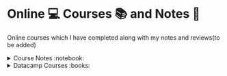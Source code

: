 # Online :computer: Courses :books:  and Notes :notebook:

Online courses which I have completed along with my notes and reviews(to be added)


<details>
  <summary> Course Notes :notebook: </summary> :notebook:

* [Coursera- SQL Course notes](https://github.com/vkoul/OnlineCourses/blob/master/Coursera-%20SQL%20Course%20notes%20.md)
* [Coursera: Computational Thinking UMich](https://github.com/vkoul/OnlineCourses/blob/master/Coursera:%20Computational%20Thinking%20UMich.md)

</details>



<details>
  <summary> Datacamp Courses :books: </summary>
  

# [Datacamp](www.datacamp.com)

1) [**Introduction to R**](https://www.datacamp.com/courses/free-introduction-to-r)
    *  [*Certificate*](https://www.datacamp.com/statement-of-accomplishment/course/8cf62e07aa3dbcd6fb1034d897c645f4d0bd8810)


2) [**Introduction to the Tidyverse**](https://www.datacamp.com/courses/introduction-to-the-tidyverse)
    * [*Certificate*](https://www.datacamp.com/statement-of-accomplishment/course/aa31d531940e68604216aa80f5a6df9bb283af86)

3) [**Cleaning Data in R**](https://www.datacamp.com/courses/cleaning-data-in-r)
    * [*Certificate*](https://www.datacamp.com/statement-of-accomplishment/course/bb9cd9211233c0fa798317a3a864bb56b6a390c5)

4) [**Data Manipulation in R with dplyr**](https://www.datacamp.com/courses/dplyr-data-manipulation-r-tutorial)
    * [*Certificate*](https://www.datacamp.com/statement-of-accomplishment/course/1baa535ce4522e252c1122b0f5fa0937fe903e60)
  
5) [**Introduction to Data**](https://www.datacamp.com/courses/introduction-to-data)
    * [*Certificate*](https://www.datacamp.com/statement-of-accomplishment/course/5b2e6170e7c79f3756da50d4dd6f21090573e864)
  
6) [**Importing & Cleaning Data in R: Case Studies**](https://www.datacamp.com/courses/importing-cleaning-data-in-r-case-studies)
    * [*Certificate*](https://www.datacamp.com/statement-of-accomplishment/course/25babe9cede30c143419275bd3094825d1b138eb)
  
7) [**Exploratory Data Analysis**](https://www.datacamp.com/courses/exploratory-data-analysis)
    * [*Certificate*](https://www.datacamp.com/statement-of-accomplishment/course/dc482d9e85860a4c954a327108658288ae518b85)
  
8) [**Reporting with R Markdown**](https://www.datacamp.com/courses/reporting-with-r-markdown)
    * [*Certificate*](https://www.datacamp.com/statement-of-accomplishment/course/f6ec194833385a229ea09dba5a0e6c3bd3ff1346)
  
9) [**Exploratory Data Analysis in R: Case Study**](https://www.datacamp.com/courses/exploratory-data-analysis-in-r-case-study)
    * [*Certificate*](https://www.datacamp.com/statement-of-accomplishment/course/417329e7090463364ca21c6587e7fee80d811d36)

</details>
